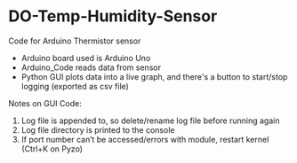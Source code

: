 # DO-Temp-Humidity-Sensor
Code for Arduino Thermistor sensor

- Arduino board used is Arduino Uno
- Arduino_Code reads data from sensor
- Python GUI plots data into a live graph, and there's a button to start/stop logging (exported as csv file)


Notes on GUI Code:

1) Log file is appended to, so delete/rename log file before running again
2) Log file directory is printed to the console
3) If port number can’t be accessed/errors with module, restart kernel (Ctrl+K on Pyzo)
